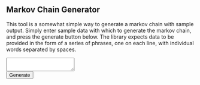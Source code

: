 <link rel="stylesheet" href="styles/style.css">
<script type="text/javascript" src="https://code.jquery.com/jquery-3.5.1.min.js"></script>
<script type="text/javascript" src="scripts/generator.min.js"></script>
<script type="text/javascript">
  $(document).ready(() => {
    $("#generateButton").click(() => {
      // let generator = new MarkovGenerator($("#generateButton").val())
      console.log($(this).val());
    });
  });
</script>


## Markov Chain Generator
This tool is a somewhat simple way to generate a markov chain with sample output.
Simply enter sample data with which to generate the markov chain, and press the generate button below.
The library expects data to be provided in the form of a series of phrases, one on each line, with individual words separated by spaces.
<textarea id="chainInput"></textarea>
<div class="center">
    <button id="generateButton">Generate</button>
</div>